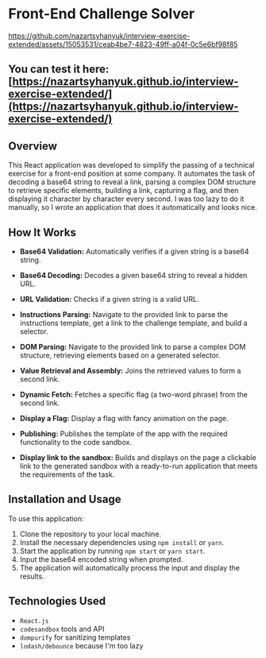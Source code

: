 # Front-End Challenge Solver


https://github.com/nazartsyhanyuk/interview-exercise-extended/assets/15053531/ceab4be7-4823-49ff-a04f-0c5e6bf98f85


## You can test it here: [https://nazartsyhanyuk.github.io/interview-exercise-extended/](https://nazartsyhanyuk.github.io/interview-exercise-extended/)

## Overview

This React application was developed to simplify the passing of a technical exercise for a front-end position at some company. It automates the task of decoding a base64 string to reveal a link, parsing a complex DOM structure to retrieve specific elements, building a link, capturing a flag, and then displaying it character by character every second.
I was too lazy to do it manually, so I wrote an application that does it automatically and looks nice.

## How It Works

- **Base64 Validation:** Automatically verifies if a given string is a base64 string.
- **Base64 Decoding:** Decodes a given base64 string to reveal a hidden URL.
- **URL Validation:** Checks if a given string is a valid URL.
- **Instructions Parsing:** Navigate to the provided link to parse the instructions template, get a link to the challenge template, and build a selector.
- **DOM Parsing:** Navigate to the provided link to parse a complex DOM structure, retrieving elements based on a generated selector.
- **Value Retrieval and Assembly:** Joins the retrieved values to form a second link.
- **Dynamic Fetch:** Fetches a specific flag (a two-word phrase) from the second link.
- **Display a Flag:** Display a flag with fancy animation on the page.

- **Publishing:** Publishes the template of the app with the required functionality to the code sandbox.
- **Display link to the sandbox:** Builds and displays on the page a clickable link to the generated sandbox with a ready-to-run application that meets the requirements of the task.

## Installation and Usage

To use this application:

1. Clone the repository to your local machine.
2. Install the necessary dependencies using `npm install` or `yarn`.
3. Start the application by running `npm start` or `yarn start`.
4. Input the base64 encoded string when prompted.
5. The application will automatically process the input and display the results.

## Technologies Used

- `React.js`
- `codesandbox` tools and API
- `dompurify` for sanitizing templates
- `lodash/debounce` because I'm too lazy
